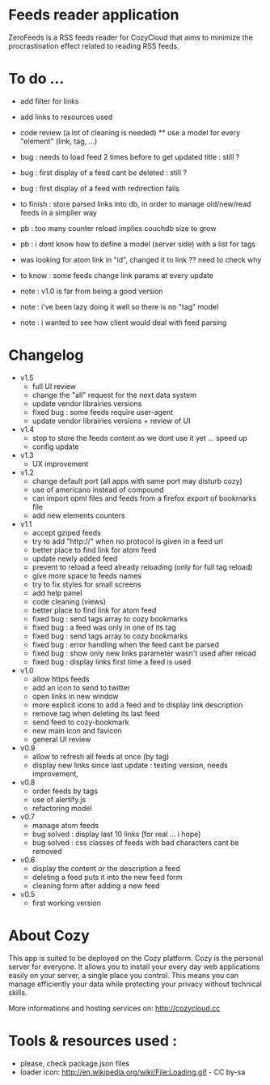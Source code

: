 # Feeds reader application

ZeroFeeds is a RSS feeds reader for CozyCloud that aims to minimize the 
procrastination effect related to reading RSS feeds.


# To do ...

* add filter for links
* add links to resources used
* code review (a lot of cleaning is needed)
** use a model for every "element" (link, tag, ...)
* bug : needs to load feed 2 times before to get updated title : still ?
* bug : first display of a feed cant be deleted : still ?
* bug : first display of a feed with redirection fails
* to finish : store parsed links into db, 
              in order to manage old/new/read feeds in a simplier way
* pb : too many counter reload implies couchdb size to grow
* pb : i dont know how to define a model (server side) with a list for tags
* was looking for atom link in "id", changed it to link ?? need to check why

* to know : some feeds change link params at every update

* note : v1.0 is far from being a good version
* note : i've been lazy doing it well so there is no "tag" model
* note : i wanted to see how client would deal with feed parsing


# Changelog

* v1.5
  * full UI review
  * change the "all" request for the next data system
  * update vendor librairies versions
  * fixed bug : some feeds require user-agent
  * update vendor librairies versions + review of UI
* v1.4
  * stop to store the feeds content as we dont use it yet ... speed up
  * config update
* v1.3
  * UX improvement
* v1.2
  * change default port (all apps with same port may disturb cozy)
  * use of americano instead of compound
  * can import opml files and feeds from a firefox export of bookmarks file
  * add new elements counters
* v1.1
  * accept gziped feeds
  * try to add "http://" when no protocol is given in a feed url
  * better place to find link for atom feed 
  * update newly added feed
  * prevent to reload a feed already reloading (only for full tag reload)
  * give more space to feeds names
  * try to fix styles for small screens
  * add help panel
  * code cleaning (views)
  * better place to find link for atom feed 
  * fixed bug : send tags array to cozy bookmarks
  * fixed bug : a feed was only in one of its tag
  * fixed bug : send tags array to cozy bookmarks
  * fixed bug : error handling when the feed cant be parsed
  * fixed bug : show only new links parameter wasn't used after reload
  * fixed bug : display links first time a feed is used
* v1.0
  * allow https feeds
  * add an icon to send to twitter
  * open links in new window
  * more explicit icons to add a feed and to display link description
  * remove tag when deleting its last feed
  * send feed to cozy-bookmark
  * new main icon and favicon
  * general UI review
* v0.9
  * allow to refresh all feeds at once (by tag)
  * display new links since last update : testing version, needs improvement, 
* v0.8
  * order feeds by tags
  * use of alertify.js
  * refactoring model
* v0.7
  * manage atom feeds
  * bug solved : display last 10 links (for real ... i hope)
  * bug solved : css classes of feeds with bad characters cant be removed
* v0.6
  * display the content or the description a feed
  * deleting a feed puts it into the new feed form
  * cleaning form after adding a new feed
* v0.5
  * first working version


# About Cozy

This app is suited to be deployed on the Cozy platform. Cozy is the personal
server for everyone. It allows you to install your every day web applications 
easily on your server, a single place you control. This means you can manage 
efficiently your data while protecting your privacy without technical skills.

More informations and hosting services on:
http://cozycloud.cc


# Tools & resources used :

* please, check package.json files
* loader icon: http://en.wikipedia.org/wiki/File:Loading.gif - CC by-sa
